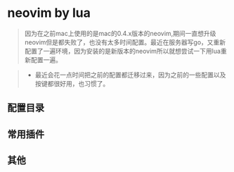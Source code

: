 # neovim by lua

> 因为在之前mac上使用的是mac的0.4.x版本的neovim,期间一直想升级neovim但是都失败了，也没有太多时间配置。最近在服务器写go，又重新配置了一遍环境，因为安装的是新版本的neovim所以就想尝试一下用lua重新配置一遍。


> * 最近会花一点时间把之前的配置都迁移过来，因为之前的一些配置以及按键都很好用，也习惯了。

## 配置目录

## 常用插件

## 其他

